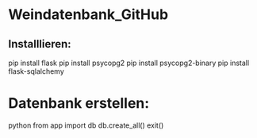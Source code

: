 # Weindatenbank_GitHub

## Installlieren:
pip install flask
pip install psycopg2
pip install psycopg2-binary
pip install flask-sqlalchemy

# Datenbank erstellen: 
python
from app import db
db.create_all()
exit()
